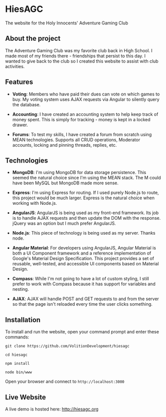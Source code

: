 # HiesAGC
The website for the Holy Innocents' Adventure Gaming Club

## About the project
The Adventure Gaming Club was my favorite club back in High School. I made most of my friends there - friendships that persist to this day. I wanted to give back to the club so I created this website to assist with club activities.

## Features
- **Voting**: Members who have paid their dues can vote on which games to buy. My voting system uses AJAX requests via Angular to silently query the database.

- **Accounting**: I have created an accounting system to help keep track of money spent. This is simply for tracking - money is kept in a locked drawer.

- **Forums**: To test my skills, I have created a forum from scratch using MEAN technologies. Supports all CRUD operations, Moderator accounts, locking and pinning threads, replies, etc.

## Technologies
- **MongoDB**: I'm using MongoDB for data storage persistence. This seemed the natural choice since I'm using the MEAN stack. The M could have been MySQL but MongoDB made more sense.

- **Express**: I'm using Express for routing. If I used purely Node.js to route, this project would be much larger. Express is the natural choice when working with Node.js.

- **AngularJS**: AngularJS is being used as my front-end framework. Its job is to handle AJAX requests and then update the DOM with the response. jQuery was an option but I much prefer AngularJS.

- **Node.js**: This piece of technology is being used as my server. Thanks node.

- **Angular Material**: For developers using AngularJS, Angular Material is both a UI Component framework and a reference implementation of Google's Material Design Specification. This project provides a set of reusable, well-tested, and accessible UI components based on Material Design.

- **Compass**: While I'm not going to have a lot of custom styling, I still prefer to work with Compass because it has support for variables and nesting.

- **AJAX**: AJAX will handle POST and GET requests to and from the server so that the page isn't reloaded every time the user clicks something.

## Installation
To install and run the website, open your command prompt and enter these commands:

`git clone https://github.com/VolitionDevelopment/hiesagc`

`cd hiesagc`

`npm install`

`node bin/www`

Open your browser and connect to `http://localhost:3000`

## Live Website

A live demo is hosted here: http://hiesagc.org